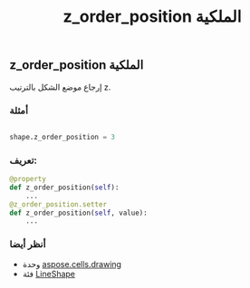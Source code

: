 ﻿---
title: z_order_position الملكية
second_title: Aspose.Cells for Python via .NET API المراجع
description:
type: docs
weight: 1300
url: /ar/python-net/aspose.cells.drawing/lineshape/z_order_position/
is_root: false
---
##  z_order_position الملكية

إرجاع موضع الشكل بالترتيب z.

###  أمثلة

```python

shape.z_order_position = 3

```
###  تعريف:
```python
@property
def z_order_position(self):
    ...
@z_order_position.setter
def z_order_position(self, value):
    ...
```

###  أنظر أيضا
* وحدة [aspose.cells.drawing](../../)
* فئة [LineShape](/cells/ar/python-net/aspose.cells.drawing/lineshape)
